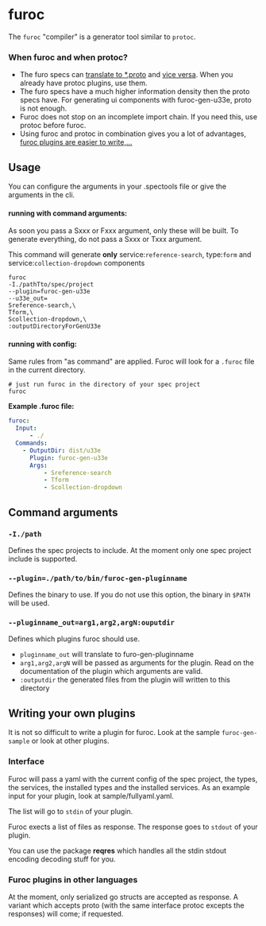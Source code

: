# furoc

The `furoc` "compiler" is a generator tool similar to `protoc`.

### When furoc and when protoc?
- The furo specs can [translate to *.proto](https://github.com/theNorstroem/spectools/blob/master/doc/spectools_genMessageProtos.md) and [vice versa](https://github.com/theNorstroem/protoc-gen-furo-specs). When you already have protoc plugins, use them.
- The furo specs have a much higher information density then the proto specs have. For generating ui components with furoc-gen-u33e, proto is not enough.
- Furoc does not stop on an incomplete import chain. If you need this, use protoc before furoc.
- Using furoc and protoc in combination gives you a lot of advantages, [furoc plugins are easier to write,...](#writing-your-own-plugins)

## Usage
You can configure the arguments in your .spectools file or give the arguments in the cli.

#### running with command arguments:
As soon you pass a Sxxx or Fxxx argument, only these will be built. To generate everything, do not pass a Sxxx or Txxx argument. 

This command will generate **only** service:`reference-search`, type:`form`  and service:`collection-dropdown` components

```shell script
furoc 
-I./pathTto/spec/project
--plugin=furoc-gen-u33e
--u33e_out=
Sreference-search,\
Tform,\
Scollection-dropdown,\
:outputDirectoryForGenU33e
```

#### running with config:
Same rules from "as command" are applied. Furoc will look for a `.furoc` file in the current directory.

```shell script
# just run furoc in the directory of your spec project 
furoc
```

**Example .furoc file:**

```yaml
furoc:
  Input:
      - ./
  Commands:
    - OutputDir: dist/u33e
      Plugin: furoc-gen-u33e
      Args:
          - Sreference-search
          - Tform
          - Scollection-dropdown
```




## Command arguments

### `-I./path`
Defines the spec projects to include. At the moment only one spec project include is supported.

### `--plugin=./path/to/bin/furoc-gen-pluginname`
Defines the binary to use. If you do not use this option, the binary in `$PATH` will be used. 

### `--pluginname_out=arg1,arg2,argN:ouputdir`
Defines which plugins furoc should use.

- `pluginname_out` will translate to furo-gen-pluginname
- `arg1,arg2,argN` will be passed as arguments for the plugin. Read on the documentation of the plugin which arguments are valid.
- `:outputdir` the generated files from the plugin will written to this directory

## Writing your own plugins
It is not so difficult to write a plugin for furoc. Look at the sample `furoc-gen-sample` or look at other plugins.

### Interface
Furoc will pass a yaml with the current config of the spec project, the types, the services, the installed types and the installed services.
As an example input for your plugin, look at sample/fullyaml.yaml.

The list will go to `stdin` of your plugin.

Furoc exects a list of files as response. The response goes to `stdout` of your plugin.

You can use the package **reqres** which handles all the stdin stdout encoding decoding stuff for you.  

### Furoc plugins in other languages
At the moment, only serialized go structs are accepted as response. A variant which accepts proto (with the same interface protoc excepts the responses) will come; if requested. 